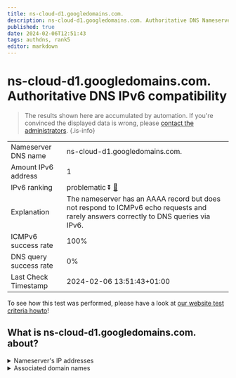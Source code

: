 ```yaml
---
title: ns-cloud-d1.googledomains.com.
description: ns-cloud-d1.googledomains.com. Authoritative DNS Nameserver IPv6 compatibility
published: true
date: 2024-02-06T12:51:43
tags: authdns, rank5
editor: markdown
---
```


# ns-cloud-d1.googledomains.com. Authoritative DNS IPv6 compatibility

> The results shown here are accumulated by automation. If you're convinced the displayed data is wrong, please [contact the administrators](/howto/chat). 
{.is-info}




|   |   |
| - | - |
| Nameserver DNS name | ns-cloud-d1.googledomains.com.
| Amount IPv6 address | 1
| IPv6 ranking | problematic :arrow_double_down: [🔗](/howto/ranking) |
| Explanation | The nameserver has an AAAA record but does not respond to ICMPv6 echo requests and rarely answers correctly to DNS queries via IPv6. |
| ICMPv6 success rate | 100%|
| DNS query success rate | 0% |
| Last Check Timestamp | 2024-02-06 13:51:43+01:00 |

To see how this test was performed, please have a look at [our website test criteria howto](/howto/testcriteria/authdns)!


## What is ns-cloud-d1.googledomains.com. about?




<details>
<summary>Nameserver's IP addresses</summary>

2001:4860:4802:32::6d

</details>



<details>
<summary>Associated domain names</summary>

www.voltdb.com

</details>
